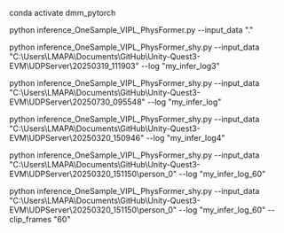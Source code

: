 
conda activate dmm_pytorch


python inference_OneSample_VIPL_PhysFormer.py --input_data "."


python inference_OneSample_VIPL_PhysFormer_shy.py --input_data "C:\Users\LMAPA\Documents\GitHub\Unity-Quest3-EVM\UDPServer\20250319_111903" --log "my_infer_log3"

python inference_OneSample_VIPL_PhysFormer_shy.py --input_data "C:\Users\LMAPA\Documents\GitHub\Unity-Quest3-EVM\UDPServer\20250730_095548" --log "my_infer_log"


python inference_OneSample_VIPL_PhysFormer_shy.py --input_data "C:\Users\LMAPA\Documents\GitHub\Unity-Quest3-EVM\UDPServer\20250320_150946" --log "my_infer_log4"


python inference_OneSample_VIPL_PhysFormer_shy.py --input_data "C:\Users\LMAPA\Documents\GitHub\Unity-Quest3-EVM\UDPServer\20250320_151150\person_0" --log "my_infer_log_60"


python inference_OneSample_VIPL_PhysFormer_shy.py --input_data "C:\Users\LMAPA\Documents\GitHub\Unity-Quest3-EVM\UDPServer\20250320_151150\person_0" --log "my_infer_log_60" --clip_frames "60"